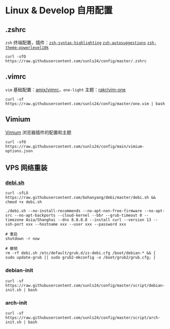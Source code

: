 # Linux & Develop 自用配置

## .zshrc

`zsh` 终端配置，插件：[`zsh-syntax-highlighting`](https://github.com/zsh-users/zsh-syntax-highlighting) [`zsh-autosuggestions`](https://github.com/zsh-users/zsh-autosuggestions) [`zsh-theme-powerlevel10k`](https://github.com/romkatv/powerlevel10k)

```shell
curl -sfO https://raw.githubusercontent.com/sunls24/config/master/.zshrc
```

## .vimrc

`vim` 基础配置：[amix/vimrc](https://github.com/amix/vimrc)，`one-light` 主题：[rakr/vim-one](https://github.com/rakr/vim-one)

```shell
curl -sf https://raw.githubusercontent.com/sunls24/config/master/one.vim | bash
```

## Vimium

[Vimium](https://vimium.github.io) 浏览器插件的配置和主题

```shell
curl -sfO https://raw.githubusercontent.com/sunls24/config/main/vimium-options.json
```

## VPS 网络重装

### [debi.sh](https://github.com/bohanyang/debi)

```shell
curl -sfLO https://raw.githubusercontent.com/bohanyang/debi/master/debi.sh && chmod +x debi.sh

./debi.sh --no-install-recommends --no-apt-non-free-firmware --no-apt-src --no-apt-backports --cloud-kernel --bbr --grub-timeout 0 --timezone Asia/Shanghai --dns 8.8.8.8 --install curl --version 13 --ssh-port xxx --hostname xxx --user xxx --password xxx

# 重启
shutdown -r now

# 撤销
rm -rf debi.sh /etc/default/grub.d/zz-debi.cfg /boot/debian-* && { sudo update-grub || sudo grub2-mkconfig -o /boot/grub2/grub.cfg; }
```

### debian-init
```shell
curl -sf https://raw.githubusercontent.com/sunls24/config/master/script/debian-init.sh | bash
```

### arch-init

```shell
curl -sf https://raw.githubusercontent.com/sunls24/config/master/script/arch-init.sh | bash
```

